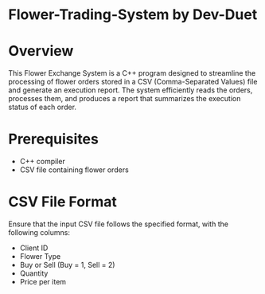 # Flower-Trading-System by Dev-Duet

# Overview
This Flower Exchange System is a C++ program designed to streamline the processing of flower orders stored in a CSV (Comma-Separated Values) file and generate an execution report. The system efficiently reads the orders, processes them, and produces a report that summarizes the execution status of each order.

# Prerequisites
* C++ compiler
* CSV file containing flower orders

# CSV File Format
Ensure that the input CSV file follows the specified format, with the following columns:

* Client ID
* Flower Type
* Buy or Sell (Buy = 1, Sell = 2)
* Quantity
* Price per item
